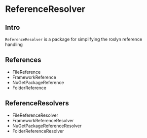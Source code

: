 # ReferenceResolver

## Intro

`ReferenceResolver` is a package for simplifying the roslyn reference handling

## References

- FileReference
- FrameworkReference
- NuGetPackageReference
- FolderReference

## ReferenceResolvers

- FileReferenceResolver
- FrameworkReferenceResolver
- NuGetPackageReferenceResolver
- FolderReferenceResolver
